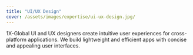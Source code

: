 ```yaml
---
title: "UI/UX Design"
cover: /assets/images/expertise/ui-ux-design.jpg/
---
```


1X-Global UI and UX designers create intuitive user experiences for cross-platform applications. We build lightweight and efficient apps with concise and appealing user interfaces.
